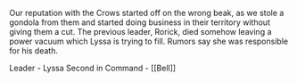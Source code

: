 Our reputation with the Crows started off on the wrong beak, as we stole a gondola from them and  started doing business in their territory without giving them a cut. The previous leader, Rorick, died somehow leaving a power vacuum which Lyssa is trying to fill. Rumors say she was responsible for his death.

Leader - Lyssa
Second in Command - [[Bell]]

